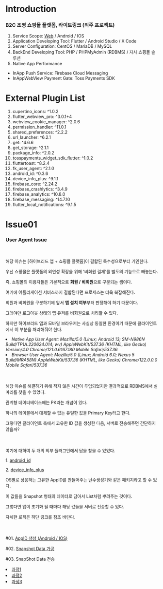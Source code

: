# Introduction

<h3>B2C 조명 쇼핑몰 플랫폼, 라이트링크 (외주 프로젝트)</h3>

1. Service Scope: [Web](https://lightlink.co.kr/?pn=main) / Android / IOS
2. Application Developing Tool: Flutter / Android Studio / X Code
3. Server Configuration: CentOS / MariaDB / MySQL
4. BackEnd Developing Tool: PHP / PHPMyAdmin (RDBMS) / 자사 쇼핑몰 솔루션
5. Native App Performance

- InApp Push Service: Firebase Cloud Messaging
- InAppWebView Payment Gate: Toss Payments SDK

# External Plugin List

1. cupertino_icons: ^1.0.2
2. flutter_webview_pro: ^3.0.1+4
3. webview_cookie_manager: ^2.0.6
4. permission_handler: ^11.0.1
5. shared_preferences: ^2.2.2
6. url_launcher: ^6.2.1
7. get: ^4.6.6
8. get_storage: ^2.1.1
9. package_info: ^2.0.2
10. tosspayments_widget_sdk_flutter: ^1.0.2
11. fluttertoast: ^8.2.4
12. fk_user_agent: ^2.1.0
13. android_id: ^0.3.6
14. device_info_plus: ^9.1.1
15. firebase_core: ^2.24.2
16. firebase_crashlytics: ^3.4.9
17. firebase_analytics: ^10.8.0
18. firebase_messaging: ^14.7.10
19. flutter_local_notifications: ^9.1.5

# Issue01

<h3>User Agent Issue</h3>

<div style="margin-top: 50px">
    <p>해당 이슈는 [하이브리드 앱 + 쇼핑몰 플랫폼]이 결합된 특수성으로부터 기인한다.</p>
    <p>우선 쇼핑몰은 플랫폼의 외연성 확장을 위해 '비회원 결제'를 별도의 기능으로 빼놓는다.</p>
    <p>즉, 쇼핑몰의 이용자들은 기본적으로 <strong>회원 / 비회원</strong>으로 구분되는 셈이다.</p>
    <p>여기에 어플리케이션 서비스까지 결합된다면 프로세스는 더욱 복잡해진다.</p>
    <p>회원과 비회원을 구분하기에 앞서 <strong>앱 설치 여부</strong>부터 판정해야 하기 때문이다.</p>
    <p>그래야만 로그아웃 상태의 앱 유저를 비회원으로 처리할 수 있다.</p>
    <p>하지만 하이브리드 앱과 모바일 브라우저는 사실상 동일한 환경이기 때문에 클라이언트에서 이 부분을 처리해줘야 한다.</p>
    <p>
        <li><i>Native App User Agent: Mozilla/5.0 (Linux; Android 13; SM-N986N Build/TP1A.220624.014; wv) AppleWebKit/537.36 (KHTML, like Gecko) Version/4.0 Chrome/121.0.6167.180 Mobile Safari/537.36</i></li>
        <li><i>Browser User Agent: Mozilla/5.0 (Linux; Android 6.0; Nexus 5 Build/MRA58N) AppleWebKit/537.36 (KHTML, like Gecko) Chrome/122.0.0.0 Mobile Safari/537.36</i></li>
    </p>
</div>

<div style="margin-top: 50px">
    <p>해당 이슈를 해결하기 위해 적지 않은 시간이 투입되었지만 결과적으로 RDBMS에서 실마리를 찾을 수 있었다.</p>
    <p>관계형 데이터베이스에는 PK라는 개념이 있다.</p>
    <p>하나의 테이블에서 대체할 수 없는 유일한 값을 Primary Key라고 한다.</p>
    <p>그렇다면 클라이언트 측에서 고유한 ID 값을 생성한 다음, 서버로 전송해주면 간단하지 않을까?</p>
</div>

<div style="margin-top: 50px">
    <p>여기에 대하여 두 개의 외부 플러그인에서 답을 찾을 수 있었다.</p>
    <p>1. <a href="https://pub.dev/packages/android_id">android_id</a></p>
    <p>2. <a href="https://pub.dev/packages/device_info_plus">device_info_plus</a></p>
    <p>OS별로 상응하는 고유한 AppID를 만들어주는 난수생성기와 같은 패키지라고 할 수 있다.</p>
    <p>이 값들을 Snapshot 형태의 데이터로 담아서 List처럼 뿌려주는 것이다.</p>
    <p>그렇다면 앱이 초기화 될 때마다 해당 값들을 서버로 전송할 수 있다.</p>
    <p>자세한 로직은 하단 링크를 참조 바란다.</p>
</div>

<div style="margin-top: 50px">
    <p>#01. <a href="https://github.com/academy3746/raon_b2c/blob/main/lib/features/widgets/user_info.dart#L23">AppID 생성 (Android / IOS)</a></p>
    <p>#02. <a href="https://github.com/academy3746/raon_b2c/blob/main/lib/features/widgets/user_info.dart#L68">Snapshot Data 가공</a></p>
    <p>#03. SnapShot Data 전송</p>
    <li><a href="https://github.com/academy3746/raon_b2c/blob/main/lib/features/screens/main_screen/main_screen.dart#L45">과정1</a></li>
    <li><a href="https://github.com/academy3746/raon_b2c/blob/main/lib/features/screens/main_screen/main_screen.dart#L53">과정2</a></li>
    <li><a href="https://github.com/academy3746/raon_b2c/blob/main/lib/features/screens/main_screen/main_screen.dart#L111">과정3</a></li>
</div>